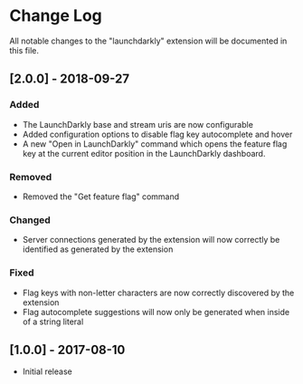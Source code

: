 # Change Log

All notable changes to the "launchdarkly" extension will be documented in this file.

## [2.0.0] - 2018-09-27

### Added

- The LaunchDarkly base and stream uris are now configurable
- Added configuration options to disable flag key autocomplete and hover
- A new "Open in LaunchDarkly" command which opens the feature flag key at the current editor position in the LaunchDarkly dashboard.

### Removed

- Removed the "Get feature flag" command

### Changed

- Server connections generated by the extension will now correctly be identified as generated by the extension

### Fixed

- Flag keys with non-letter characters are now correctly discovered by the extension
- Flag autocomplete suggestions will now only be generated when inside of a string literal

## [1.0.0] - 2017-08-10

- Initial release
